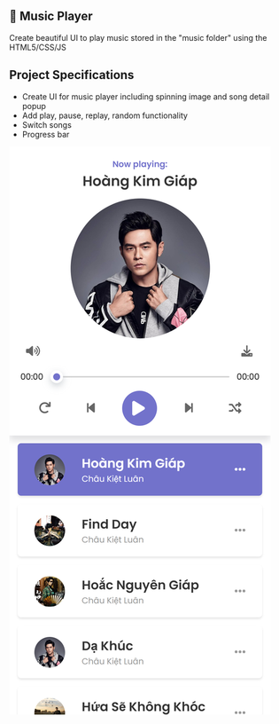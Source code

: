 ## 🎵 Music Player

Create beautiful UI to play music stored in the "music folder" using the HTML5/CSS/JS

## Project Specifications

- Create UI for music player including spinning image and song detail popup
- Add play, pause, replay, random functionality
- Switch songs
- Progress bar

![preview img](/preview.png)
